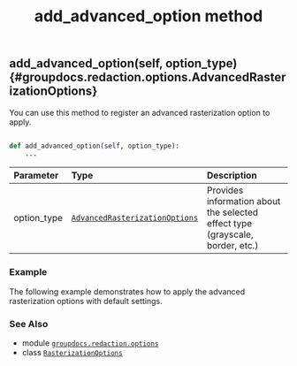 ﻿---
title: add_advanced_option method
second_title: GroupDocs.Redaction for Python via .NET API References
description: 
type: docs
weight: 20
url: /groupdocs.redaction.options/rasterizationoptions/add_advanced_option/
is_root: false
---

## add_advanced_option(self, option_type) {#groupdocs.redaction.options.AdvancedRasterizationOptions}

You can use this method to register an advanced rasterization option to apply.



```python

def add_advanced_option(self, option_type):
    ...
```


| Parameter | Type | Description |
| :- | :- | :- |
| option_type | [`AdvancedRasterizationOptions`](/redaction/python-net/groupdocs.redaction.options/advancedrasterizationoptions) | Provides information about the selected effect type (grayscale, border, etc.) |

### Example 


The following example demonstrates how to apply the advanced rasterization options with default settings.



### See Also
* module [`groupdocs.redaction.options`](../../)
* class [`RasterizationOptions`](/redaction/python-net/groupdocs.redaction.options/rasterizationoptions)
